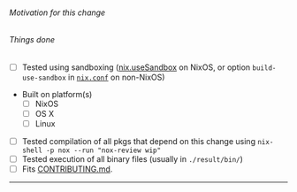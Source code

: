 ###### Motivation for this change


###### Things done

- [ ] Tested using sandboxing
  ([nix.useSandbox](http://nixos.org/nixos/manual/options.html#opt-nix.useSandbox) on NixOS,
    or option `build-use-sandbox` in [`nix.conf`](http://nixos.org/nix/manual/#sec-conf-file)
    on non-NixOS)
- Built on platform(s)
   - [ ] NixOS
   - [ ] OS X
   - [ ] Linux
- [ ] Tested compilation of all pkgs that depend on this change using `nix-shell -p nox --run "nox-review wip"`
- [ ] Tested execution of all binary files (usually in `./result/bin/`)
- [ ] Fits [CONTRIBUTING.md](https://github.com/NixOS/nixpkgs/blob/master/.github/CONTRIBUTING.md).

---


